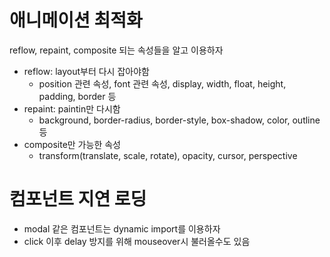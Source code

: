 # 애니메이션 최적화

reflow, repaint, composite 되는 속성들을 알고 이용하자

- reflow: layout부터 다시 잡아야함
  - position 관련 속성, font 관련 속성, display, width, float, height, padding, border 등
- repaint: paintin만 다시함
  - background, border-radius, border-style, box-shadow, color, outline 등
- composite만 가능한 속성
  - transform(translate, scale, rotate), opacity, cursor, perspective

# 컴포넌트 지연 로딩

- modal 같은 컴포넌트는 dynamic import를 이용하자
- click 이후 delay 방지를 위해 mouseover시 불러올수도 있음
